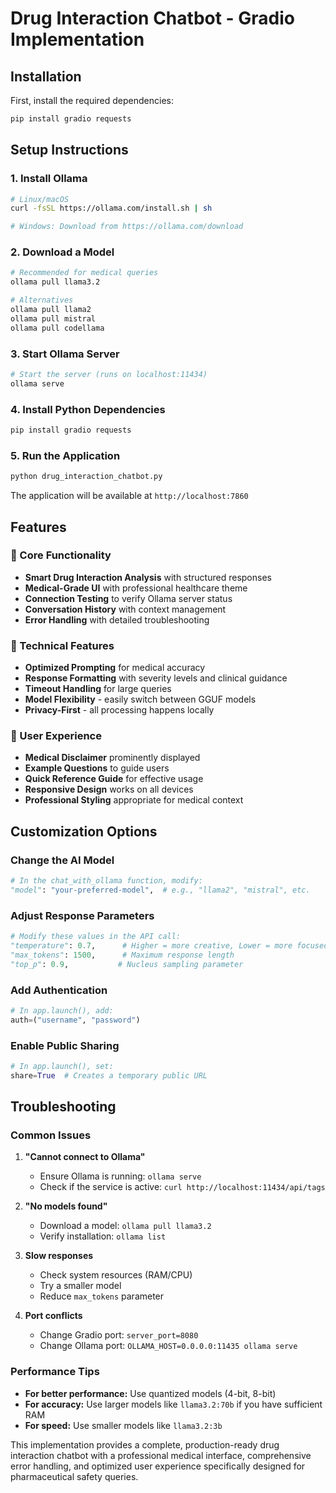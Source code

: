 # Drug Interaction Chatbot - Gradio Implementation

## Installation

First, install the required dependencies:

```bash
pip install gradio requests
```
## Setup Instructions

### 1. Install Ollama

```bash
# Linux/macOS
curl -fsSL https://ollama.com/install.sh | sh

# Windows: Download from https://ollama.com/download
```

### 2. Download a Model

```bash
# Recommended for medical queries
ollama pull llama3.2

# Alternatives
ollama pull llama2
ollama pull mistral
ollama pull codellama
```

### 3. Start Ollama Server

```bash
# Start the server (runs on localhost:11434)
ollama serve
```

### 4. Install Python Dependencies

```bash
pip install gradio requests
```

### 5. Run the Application

```bash
python drug_interaction_chatbot.py
```

The application will be available at `http://localhost:7860`

## Features

### 🎯 Core Functionality
- **Smart Drug Interaction Analysis** with structured responses
- **Medical-Grade UI** with professional healthcare theme
- **Connection Testing** to verify Ollama server status
- **Conversation History** with context management
- **Error Handling** with detailed troubleshooting

### 🔧 Technical Features
- **Optimized Prompting** for medical accuracy
- **Response Formatting** with severity levels and clinical guidance
- **Timeout Handling** for large queries
- **Model Flexibility** - easily switch between GGUF models
- **Privacy-First** - all processing happens locally

### 🎨 User Experience
- **Medical Disclaimer** prominently displayed
- **Example Questions** to guide users
- **Quick Reference Guide** for effective usage
- **Responsive Design** works on all devices
- **Professional Styling** appropriate for medical context

## Customization Options

### Change the AI Model
```python
# In the chat_with_ollama function, modify:
"model": "your-preferred-model",  # e.g., "llama2", "mistral", etc.
```

### Adjust Response Parameters
```python
# Modify these values in the API call:
"temperature": 0.7,      # Higher = more creative, Lower = more focused
"max_tokens": 1500,      # Maximum response length
"top_p": 0.9,           # Nucleus sampling parameter
```

### Add Authentication
```python
# In app.launch(), add:
auth=("username", "password")
```

### Enable Public Sharing
```python
# In app.launch(), set:
share=True  # Creates a temporary public URL
```

## Troubleshooting

### Common Issues

1. **"Cannot connect to Ollama"**
   - Ensure Ollama is running: `ollama serve`
   - Check if the service is active: `curl http://localhost:11434/api/tags`

2. **"No models found"**
   - Download a model: `ollama pull llama3.2`
   - Verify installation: `ollama list`

3. **Slow responses**
   - Check system resources (RAM/CPU)
   - Try a smaller model
   - Reduce `max_tokens` parameter

4. **Port conflicts**
   - Change Gradio port: `server_port=8080`
   - Change Ollama port: `OLLAMA_HOST=0.0.0.0:11435 ollama serve`

### Performance Tips

- **For better performance:** Use quantized models (4-bit, 8-bit)
- **For accuracy:** Use larger models like `llama3.2:70b` if you have sufficient RAM
- **For speed:** Use smaller models like `llama3.2:3b`

This implementation provides a complete, production-ready drug interaction chatbot with a professional medical interface, comprehensive error handling, and optimized user experience specifically designed for pharmaceutical safety queries.